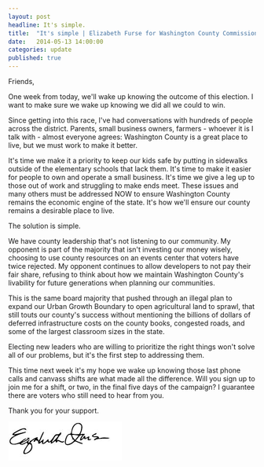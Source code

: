 ```yaml
---
layout: post
headline: It's simple.
title:  "It's simple | Elizabeth Furse for Washington County Commission District 4"
date:   2014-05-13 14:00:00
categories: update
published: true
---
```


Friends,

One week from today, we'll wake up knowing the outcome of this election. I want to make sure we wake up knowing we did all we could to win.

Since getting into this race, I've had conversations with hundreds of people across the district. Parents, small business owners, farmers - whoever it is I talk with - almost everyone agrees: Washington County is a great place to live, but we must work to make it better.

It's time we make it a priority to keep our kids safe by putting in sidewalks outside of the elementary schools that lack them. It's time to make it easier for people to own and operate a small business. It's time we give a leg up to those out of work and struggling to make ends meet. These issues and many others must be addressed NOW to ensure Washington County remains the economic engine of the state. It's how we'll ensure our county remains a desirable place to live.

The solution is simple.

We have county leadership that's not listening to our community. My opponent is part of the majority that isn't investing our money wisely, choosing to use county resources on an events center that voters have twice rejected. My opponent continues to allow developers to not pay their fair share, refusing to think about how we maintain Washington County's livability for future generations when planning our communities.

This is the same board majority that pushed through an illegal plan to expand our Urban Growth Boundary to open agricultural land to sprawl, that still touts our county's success without mentioning the billions of dollars of deferred infrastructure costs on the county books, congested roads, and some of the largest classroom sizes in the state.

Electing new leaders who are willing to prioritize the right things won't solve all of our problems, but it's the first step to addressing them.

This time next week it's my hope we wake up knowing those last phone calls and canvass shifts are what made all the difference. Will you sign up to join me for a shift, or two, in the final five days of the campaign? I guarantee there are voters who still need to hear from you.

Thank you for your support.

<img src="/images/signature.jpg" alt="~ Elizbeth Furse">




